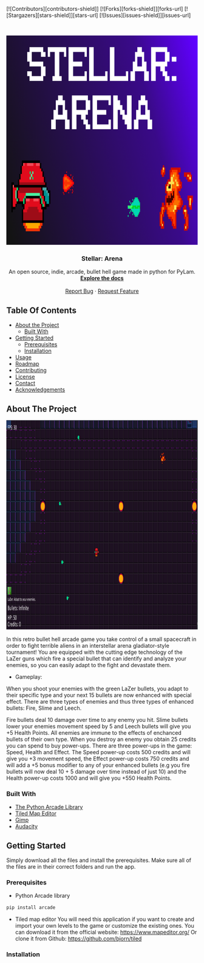 [![Contributors][contributors-shield]]
[![Forks][forks-shield]][forks-url]
[![Stargazers][stars-shield]][stars-url]
[![Issues][issues-shield]][issues-url]

<!-- PROJECT LOGO -->
<br />
<p align="center">
  <a href="https://github.com/BramCetusAlt/Stellar-Arena/blob/master/Sprites/Logo.png">
    <img src="Sprites/Logo.png" alt="Logo" width="850" height="550">
  </a>
  
  <h3 align="center">Stellar: Arena </h3>
  
  <p align="center">
    An open source, indie, arcade, bullet hell game made in python for PyLam. 
    <br />
  <a href="https://github.com/BramCetusAlt/PyArcadeProject"><strong>Explore the docs</strong></a>
    <br />
    <br />
  <a href="https://github.com/BramCetusAlt/issues">Report Bug</a>
    ·
  <a href="https://github.com/BramCetusAlt/issues">Request Feature</a>
  </p>
</p>

## Table Of Contents

* [About the Project](#about-the-project)
  * [Built With](#built-with)
* [Getting Started](#getting-started)
  * [Prerequisites](#prerequisites)
  * [Installation](#installation)
* [Usage](#usage)
* [Roadmap](#roadmap)
* [Contributing](#contributing)
* [License](#license)
* [Contact](#contact)
* [Acknowledgements](#acknowledgements)

## About The Project

<a href="https://github.com/BramCetusAlt/Stellar-Arena/blob/master/Sprites/GameplayScreenshot.png">
    <img src="Sprites/GameplayScreenshot.png" alt="Logo" width="850" height="550">
  </a> <br>

In this retro bullet hell arcade game you take control of a small spacecraft in order to fight terrible aliens in an interstellar arena gladiator-style tournament! You are equipped with the cutting edge technology of the LaZer guns which fire a special bullet that can identify and analyze your enemies, so you can easily adapt to the fight and devastate them.

* Gameplay:

When you shoot your enemies with the green LaZer bullets, you adapt to their specific type and your next 15 bullets are now enhanced with special effect. There are three types of enemies and thus three types of enhanced bullets: Fire, Slime and Leech.

Fire bullets deal 10 damage over time to any enemy you hit. Slime bullets lower your enemies movement speed by 5 and Leech bullets will give you +5 Health Points. All enemies are immune to the effects of enchanced bullets of their own type. When you destroy an enemy you obtain 25 credits you can spend to buy power-ups. There are three power-ups in the game: Speed, Health and Effect. The Speed power-up costs 500 credits and will give you +3 movement speed, the Effect power-up costs 750 credits and will add a +5 bonus modifier to any of your enhanced bullets (e.g you fire bullets will now deal 10 + 5 damage over time instead of just 10) and the Health power-up costs 1000 and will give you +550 Health Points.

### Built With

* [The Python Arcade Library](https://pypi.org/project/arcade/)
* [Tiled Map Editor](https://www.mapeditor.org/)
* [Gimp](https://www.gimp.org/)
* [Audacity](https://www.audacityteam.org/)

## Getting Started

Simply download all the files and install the prerequisites. Make sure all of the files are in their correct folders and run the app.

### Prerequisites

* Python Arcade library
```sh
pip install arcade
```
* Tiled map editor
You will need this application if you want to create and import your own levels to the game or customize the existing ones.
You can download it from the official website: https://www.mapeditor.org/
Or clone it from Github: https://github.com/bjorn/tiled

### Installation

